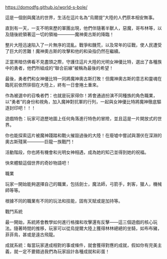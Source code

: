 https://domodfg.github.io/world-s-bole/

這是一個劍與魔法的世界，生活在這片名為“烏爾提”大陸的人們原本相安無事。

直到有一天，一支不明來歷的軍團出現，他們伴隨著半獸人，惡魔，哥布林等，以及隨後統領著這一切的領袖————魔神奧古斯的降臨！

整片大陸迅速陷入了一片無序的混亂。戰爭和饑荒，以及常年的征戰，使人民遭受了巨大的苦難！魔神奧古斯的攻擊和他的和染指仍然在繼續。

正當黑暗仿佛看不見盡頭之際，守護住這片大陸的光明女神優比特，選出了各種族中的勇者，他們所組成的“聯合前線”被稱為最後的希望！

最後，勇者們和女神優比特一同將魔神奧古斯打敗！但魔神奧古斯的意志和靈魂在臨死前依然徘徊在大陸上，終有一日會捲土重來。

作為被選中的召喚者們：也就是玩家得你！將會通過扮演不同種族的角色職業，以“勇者”的身份和視角，加入魔神對抗軍的行列，一起與女神優比特將魔神徹底驅逐封印吧！！！

遊戲特色：玩家可遊歷地圖上任何角落進行特色的冒險，並且這是一片開放式的世界。

你也能探索這片被魔神踐踏和戰火摧毀過後的大陸！在廢墟中嘗試與潛伏在深淵的奧古斯殘黨————巨龍一族戰鬥！

活動階段，你也將有機會和光明女神相遇，成為她的知己並得到她的祝福。

快來體驗這個世界的奇妙物語吧！

職業

玩家一開始能夠選擇自己的職業，包括劍士，魔法師，弓箭手，刺客，獵人，機械師等等。

根據不同的職業有不同的玩法和技能，固有天賦或是加持等。

戰鬥系統

最一開始，系統將會教學如何進行格擋和攻擊還有反擊——這三個遊戲的核心玩法。隨著時間的推移，玩家可以從烏提爾大陸上獲得林林總總的坐騎，如布布豬，菲菲鳥，甚或是遠古飛龍。

成就系統：每當玩家達成相對的事或條件，就會獲得對應的成就，假如你有完美主義，就一定不要錯過我們為玩家設計各種成就和彩蛋！
